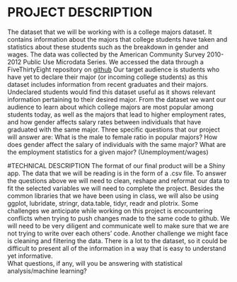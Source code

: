 
# PROJECT DESCRIPTION

The dataset that we will be working with is a college majors dataset. It contains information about the majors that college students have taken and statistics about these students such as the breakdown in gender and wages. The data was collected by the American Community Survey 2010-2012 Public Use Microdata Series. We accessed the data through a FiveThirtyEight repository on [github](https://github.com/fivethirtyeight/data/tree/9e9cee37d0695ccc6866c67f38373675231758ab/college-majors)
Our target audience is students who have yet to declare their major (or incoming college students) as this dataset includes information from recent graduates and their majors. Undeclared students would find this dataset useful as it shows relevant information pertaining to their desired major.
From the dataset we want our audience to learn about which college majors are most popular among students today, as well as the majors that lead to higher employment rates, and how gender affects salary rates between individuals that have graduated with the same major.
Three specific questions that our project will answer are: 
What is the male to female ratio in popular majors?
How does gender affect the salary of individuals with the same major?
What are the employment statistics for a given major? (Unemployment/wages)

#TECHNICAL DESCRIPTION
The format of our final product will be a Shiny app. The data that we will be reading is in the form of a .csv file. To answer the questions above we will need to clean, reshape and reformat our data to fit the selected variables we will need to complete the project. Besides the common libraries that we have been using in class, we will also be using ggplot, lubridate, stringr, data.table, tidyr, readr and plotrix. 
Some challenges we anticipate while working on this project is encountering conflicts when trying to push changes made to the same code to github. We will need to be very diligent and communicate well to make sure that we are not trying to write over each others’ code. Another challenge we might face is cleaning and filtering the data. There is a lot to the dataset, so it could be difficult to present all of the information in a way that is easy to understand yet informative.  
What questions, if any, will you be answering with statistical analysis/machine learning?


